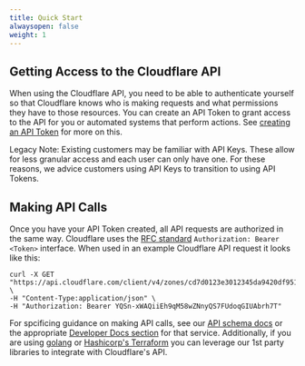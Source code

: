 ```yaml
---
title: Quick Start
alwaysopen: false
weight: 1
---
```


## Getting Access to the Cloudflare API

When using the Cloudflare API, you need to be able to authenticate yourself so that Cloudflare knows who is making requests and what permissions they have to those resources. You can create an API Token to grant access to the API for you or automated systems that perform actions. See [creating an API Token](link) for more on this.

Legacy Note: Existing customers may be familiar with API Keys. These allow for less granular access and each user can only have one. For these reasons, we advice customers using API Keys to transition to using API Tokens.

## Making API Calls

Once you have your API Token created, all API requests are authorized in the same way. Cloudflare uses the [RFC standard](https://tools.ietf.org/html/rfc6750#section-2.1) `Authorization: Bearer <Token>` interface. When used in an example Cloudflare API request it looks like this:

```curl
curl -X GET "https://api.cloudflare.com/client/v4/zones/cd7d0123e3012345da9420df9514dad0" \
-H "Content-Type:application/json" \
-H "Authorization: Bearer YQSn-xWAQiiEh9qM58wZNnyQS7FUdoqGIUAbrh7T"
```

For spcificing guidance on making API calls, see our [API schema docs](https://api.cloudflare.com) or the appropriate [Developer Docs section](https://developers.cloudflare.com) for that service. Additionally, if you are using [golang](https://github.com/cloudflare/cloudflare-go) or [Hashicorp's Terraform](https://github.com/terraform-providers/terraform-provider-cloudflare) you can leverage our 1st party libraries to integrate with Cloudflare's API.